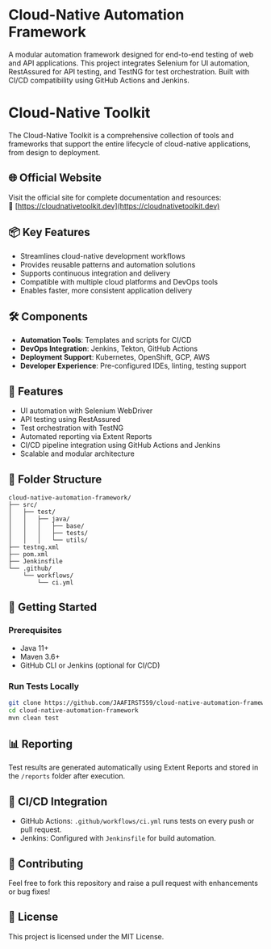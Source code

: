 
# Cloud-Native Automation Framework

A modular automation framework designed for end-to-end testing of web and API applications. This project integrates Selenium for UI automation, RestAssured for API testing, and TestNG for test orchestration. Built with CI/CD compatibility using GitHub Actions and Jenkins.

# Cloud-Native Toolkit

The Cloud-Native Toolkit is a comprehensive collection of tools and frameworks that support the entire lifecycle of cloud-native applications, from design to deployment.

## 🌐 Official Website

Visit the official site for complete documentation and resources:  
🔗 [https://cloudnativetoolkit.dev](https://cloudnativetoolkit.dev)

## 📦 Key Features

- Streamlines cloud-native development workflows
- Provides reusable patterns and automation solutions
- Supports continuous integration and delivery
- Compatible with multiple cloud platforms and DevOps tools
- Enables faster, more consistent application delivery

## 🛠️ Components

- **Automation Tools**: Templates and scripts for CI/CD
- **DevOps Integration**: Jenkins, Tekton, GitHub Actions
- **Deployment Support**: Kubernetes, OpenShift, GCP, AWS
- **Developer Experience**: Pre-configured IDEs, linting, testing support

## 🔧 Features

- UI automation with Selenium WebDriver
- API testing using RestAssured
- Test orchestration with TestNG
- Automated reporting via Extent Reports
- CI/CD pipeline integration using GitHub Actions and Jenkins
- Scalable and modular architecture

## 📁 Folder Structure

```
cloud-native-automation-framework/
├── src/
│   ├── test/
│   │   ├── java/
│   │   │   ├── base/
│   │   │   ├── tests/
│   │   │   └── utils/
├── testng.xml
├── pom.xml
├── Jenkinsfile
└── .github/
    └── workflows/
        └── ci.yml
```

## 🚀 Getting Started

### Prerequisites

- Java 11+
- Maven 3.6+
- GitHub CLI or Jenkins (optional for CI/CD)

### Run Tests Locally

```bash
git clone https://github.com/JAAFIRST559/cloud-native-automation-framework.git
cd cloud-native-automation-framework
mvn clean test
```

## 📊 Reporting

Test results are generated automatically using Extent Reports and stored in the `/reports` folder after execution.

## 🧪 CI/CD Integration

- GitHub Actions: `.github/workflows/ci.yml` runs tests on every push or pull request.
- Jenkins: Configured with `Jenkinsfile` for build automation.

## 🤝 Contributing

Feel free to fork this repository and raise a pull request with enhancements or bug fixes!

## 📄 License

This project is licensed under the MIT License.
